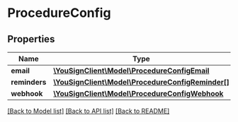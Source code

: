 # ProcedureConfig

## Properties
Name | Type | Description | Notes
------------ | ------------- | ------------- | -------------
**email** | [**\YouSignClient\Model\ProcedureConfigEmail**](ProcedureConfigEmail.md) |  | [optional] 
**reminders** | [**\YouSignClient\Model\ProcedureConfigReminder[]**](ProcedureConfigReminder.md) |  | [optional] 
**webhook** | [**\YouSignClient\Model\ProcedureConfigWebhook**](ProcedureConfigWebhook.md) |  | [optional] 

[[Back to Model list]](../README.md#documentation-for-models) [[Back to API list]](../README.md#documentation-for-api-endpoints) [[Back to README]](../README.md)

